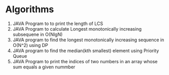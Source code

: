 # Algorithms

<ol>
<li>JAVA Program to to print the length of LCS</li>
<li>JAVA Program to calculate Longest monotonically increasing subsequene in O(NlgN) </li>
<li>JAVA program to find the longest monotonically increasing sequence in O(N^2) using DP</li>
<li>JAVA program to find the median(kth smallest) element using Priority Queue </li>
<li>JAVA Program to print the indices of  two numbers in an array whose sum equals a given nummber</li>
</ol>
